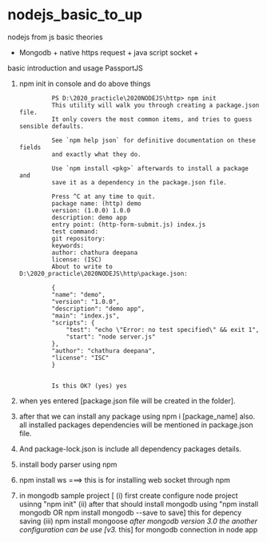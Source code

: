 # nodejs_basic_to_up
nodejs from js basic theories 

+ Mongodb + native https request + java script socket +

basic introduction and usage PassportJS



1) npm init in console and do above things

                PS D:\2020_practicle\2020NODEJS\http> npm init
                This utility will walk you through creating a package.json file.
                It only covers the most common items, and tries to guess sensible defaults.

                See `npm help json` for definitive documentation on these fields
                and exactly what they do.

                Use `npm install <pkg>` afterwards to install a package and
                save it as a dependency in the package.json file.

                Press ^C at any time to quit.
                package name: (http) demo
                version: (1.0.0) 1.0.0
                description: demo app
                entry point: (http-form-submit.js) index.js
                test command:
                git repository:
                keywords:
                author: chathura deepana
                license: (ISC)
                About to write to D:\2020_practicle\2020NODEJS\http\package.json:

                {
                "name": "demo",
                "version": "1.0.0",
                "description": "demo app",
                "main": "index.js",
                "scripts": {
                    "test": "echo \"Error: no test specified\" && exit 1",
                    "start": "node server.js"
                },
                "author": "chathura deepana",
                "license": "ISC"
                }


                Is this OK? (yes) yes

2) when yes entered [package.json file will be created in the folder].

3) after that we can install any package using npm i [package_name] also.
    all installed packages dependencies will be mentioned in package.json file.

4) And package-lock.json is include all dependency packages details.


5) install body parser using npm

6) npm install ws ===> this is for installing web socket through npm

7) in mongodb sample project [ (i)  first create configure node project usinng "npm init"
                               (ii) after that should install mongodb using "npm install mongodb 
                                    OR npm install mongodb --save to save] this for depency saving
                               (iii) npm install mongoose
    *after mongodb version 3.0 the another configuration can be use [v3.* this] for mongodb connection in node app
